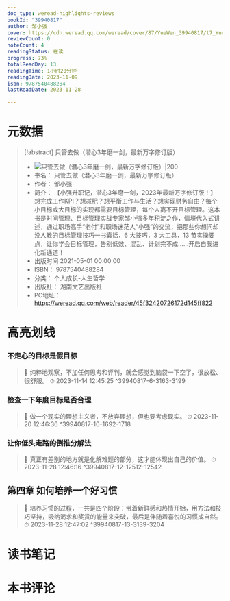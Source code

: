 ```yaml
---
doc_type: weread-highlights-reviews
bookId: "39940817"
author: 邹小强
cover: https://cdn.weread.qq.com/weread/cover/87/YueWen_39940817/t7_YueWen_39940817.jpg
reviewCount: 0
noteCount: 4
readingStatus: 在读
progress: 73%
totalReadDay: 13
readingTime: 1小时20分钟
readingDate: 2023-11-09
isbn: 9787540488284
lastReadDate: 2023-11-28

---
```

# 元数据
> [!abstract] 只管去做（潜心3年磨一剑，最新万字修订版）
> - ![ 只管去做（潜心3年磨一剑，最新万字修订版）|200](https://cdn.weread.qq.com/weread/cover/87/YueWen_39940817/t7_YueWen_39940817.jpg)
> - 书名： 只管去做（潜心3年磨一剑，最新万字修订版）
> - 作者： 邹小强
> - 简介： 【小强升职记，潜心3年磨一剑，2023年最新万字修订版！】
想完成工作KPI？想减肥？想平衡工作与生活？想实现财务自由？每个小目标或大目标的实现都需要目标管理，每个人离不开目标管理。这本书是时间管理、目标管理实战专家邹小强多年积淀之作，情境代入式讲述，通过职场高手“老付”和职场迷茫人“小强”的交流，把那些你想问却没人教的目标管理技巧一书囊括，6 大技巧，3 大工具，13 节实操要点，让你学会目标管理，告别低效、混乱、计划完不成……开启自我进化新通道！
> - 出版时间 2021-05-01 00:00:00
> - ISBN： 9787540488284
> - 分类： 个人成长-人生哲学
> - 出版社： 湖南文艺出版社
> - PC地址：https://weread.qq.com/web/reader/45f32420726172d145ff822

# 高亮划线

### 不走心的目标是假目标

> 📌 纯粹地观察，不加任何思考和评判，就会感觉到脑袋一下空了，很放松、很舒服。 
> ⏱ 2023-11-14 12:45:25 ^39940817-6-3163-3199

### 检查一下年度目标是否合理

> 📌 做一个现实的理想主义者，不放弃理想，但也要考虑现实。 
> ⏱ 2023-11-20 12:46:36 ^39940817-10-1692-1718

### 让你低头走路的倒推分解法

> 📌 真正有差别的地方就是化解难题的部分，这才能体现出自己的价值。 
> ⏱ 2023-11-28 12:46:16 ^39940817-12-12512-12542

## 第四章 如何培养一个好习惯

> 📌 培养习惯的过程，一共是四个阶段：带着新鲜感和热情开始，用方法和技巧坚持，吸纳渴求和奖赏的能量来突破，最后是伴随着喜悦的习惯成自然。 
> ⏱ 2023-11-28 12:47:02 ^39940817-13-3139-3204

# 读书笔记

# 本书评论
